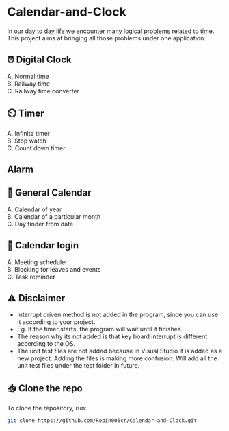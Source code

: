 # Calendar-and-Clock
In our day to day life we encounter many logical problems related to time. This project aims at bringing all those problems under one application.

## ⏰ Digital Clock
A. Normal time  
B. Railway time  
C. Railway time converter

## ⏲️ Timer
A. Infinite timer  
B. Stop watch  
C. Count down timer

## Alarm

## 📅 General Calendar
A. Calendar of year  
B. Calendar of a particular month  
C. Day finder from date

## 🔐 Calendar login
A. Meeting scheduler  
B. Blocking for leaves and events  
C. Task reminder

## ⚠️ Disclaimer
- Interrupt driven method is not added in the program, since you can use it according to your project.
- Eg. If the timer starts, the program will wait until it finishes.
- The reason why its not added is that key board interrupt is different according to the OS.
- The unit test files are not added because in Visual Studio it is added as a new project. Adding the files is making more confusion. Will add all the unit test files under the test folder in future.

## 📥 Clone the repo

To clone the repository, run:

```bash
git clone https://github.com/Robin005cr/Calendar-and-Clock.git